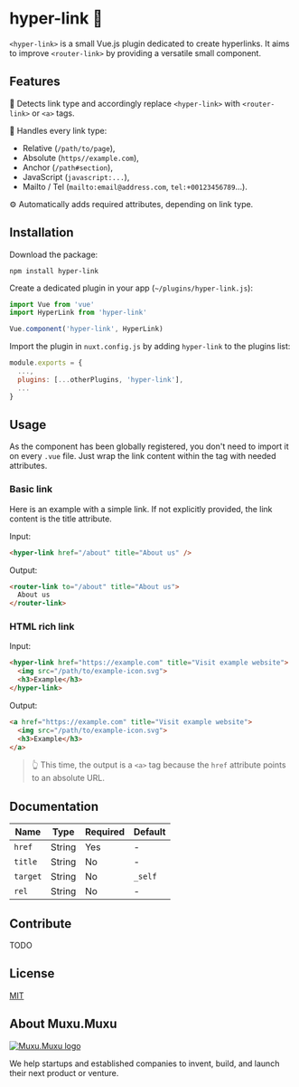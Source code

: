 # hyper-link 🔗

`<hyper-link>` is a small Vue.js plugin dedicated to create hyperlinks. It aims to improve `<router-link>` by providing a versatile small component.

## Features

🔎 Detects link type and accordingly replace `<hyper-link>` with `<router-link>` or `<a>` tags.

🔌 Handles every link type:

- Relative (`/path/to/page`),
- Absolute (`https//example.com`),
- Anchor (`/path#section`),
- JavaScript (`javascript:...`),
- Mailto / Tel (`mailto:email@address.com`, `tel:+00123456789`...).

⚙️ Automatically adds required attributes, depending on link type.

## Installation

Download the package:

```shell
npm install hyper-link
```

Create a dedicated plugin in your app (`~/plugins/hyper-link.js`):

```js
import Vue from 'vue'
import HyperLink from 'hyper-link'

Vue.component('hyper-link', HyperLink)
```

Import the plugin in `nuxt.config.js` by adding `hyper-link` to the plugins list:

```js
module.exports = {
  ...,
  plugins: [...otherPlugins, 'hyper-link'],
  ...
}
```

## Usage

As the component has been globally registered, you don't need to import it on every `.vue` file. Just wrap the link content within the tag with needed attributes.

### Basic link

Here is an example with a simple link. If not explicitly provided, the link content is the title attribute.

Input:

```html
<hyper-link href="/about" title="About us" />
```

Output:
```html
<router-link to="/about" title="About us">
  About us
</router-link>
```

### HTML rich link

Input:

```html
<hyper-link href="https://example.com" title="Visit example website">
  <img src="/path/to/example-icon.svg">
  <h3>Example</h3>
</hyper-link>
```

Output:

```html
<a href="https://example.com" title="Visit example website">
  <img src="/path/to/example-icon.svg">
  <h3>Example</h3>
</a>
```

> 👆 This time, the output is a `<a>` tag because the `href` attribute points to an absolute URL.

## Documentation

|Name  |Type  |Required|Default|
|------|------|--------|-------|
|`href`|String|Yes|-|
|`title`|String|No|-|
|`target`|String|No|`_self`|
|`rel`|String|No|-|

## Contribute

TODO

## License

[MIT](/license.md)

## About Muxu.Muxu

[![Muxu.Muxu logo](https://i.imgur.com/fuFN8Rp.png)](https://muxumuxu.com)

We help startups and established companies to invent, build, and launch their next product or venture.

